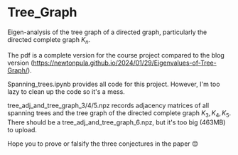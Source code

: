 # Tree_Graph
Eigen-analysis of the tree graph of a directed graph, particularly the directed complete graph $K_n$.

The pdf is a complete version for the course project compared to the blog version (https://newtonpula.github.io/2024/01/29/Eigenvalues-of-Tree-Graph/).

Spanning_trees.ipynb provides all code for this project. However, I'm too lazy to clean up the code so it's a mess.

tree_adj_and_tree_graph_3/4/5.npz records adjacency matrices of all spanning trees and the tree graph of the directed complete graph $K_3, K_4, K_5$. 
There should be a tree_adj_and_tree_graph_6.npz, but it's too big (463MB) to upload.

Hope you to prove or falsify the three conjectures in the paper 😊
